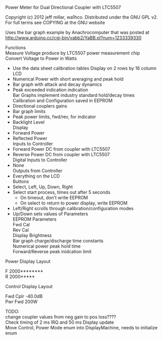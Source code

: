 Power Meter for Dual Directional Coupler with LTC5507
 
Copyright (c) 2012 jeff millar, wa1hco. Distributed under the GNU GPL v2. For full terms see COPYING at the GNU website  
 
Uses the bar graph example by Anachrocomputer that was posted at  
  http://www.arduino.cc/cgi-bin/yabb2/YaBB.pl?num=1233339330
   
Functions  
  Measure Voltage produce by LTC5507 power measurement chip  
  Convert Voltage to Power in Watts  
  - Use the data sheet calibration tables
  Display on 2 rows by 16 column LCD  
  - Numerical Power with short averaging and peak hold  
  - Bar graph with attack and decay dynamics  
  - Peak exceeded indication indication  
  Bar Graphs implement industry standard hold/decay times  
  Calibration and Configuration saved in EEPROM  
  - Directional couplers gains  
  - Bar graph limits  
  - Peak power limits, fwd/rev, for indicator  
  - Backlight Level  
  Display  
  - Forward Power  
  - Reflected Power  
  Inputs to Controller  
  - Forward Power DC from coupler with LTC5507  
  - Reverse Power DC from coupler with LTC5507  
  Digital Inputs to Controller  
  - None  
  Outputs from Controller  
  - Everything on the LCD  
  Buttons  
  - Select, Left, Up, Down, Right  
  - Select start process, times out after 5 seconds  
    - On timeout, don't write EEPROM  
    - On select to return to power display, write EEPROM  
  - Left/Right scrolls through calibration/configuration modes  
  - Up/Down sets values of Parameters  
  EEPROM Parameters  
    Fwd Cal  
    Rev Cal  
    Display Brightness  
    Bar graph charge/discharge time constants  
    Numerical power peak hold time  
    Forward/Reverse peak inidcation limit  
 
 Power Display Layout  

  F 2000********  
  R 2000*****  

 Control Display Layout  

  Fwd Cplr -40.0dB  
  Pwr Fwd 200W  

TODO:  
   change coupler values from neg gain to pos loss????  
   Check timing of 2 ms IRQ and 50 ms Display update  
   Move Control, Power Mode enum into DisplayMachine, needs to initialize enum
